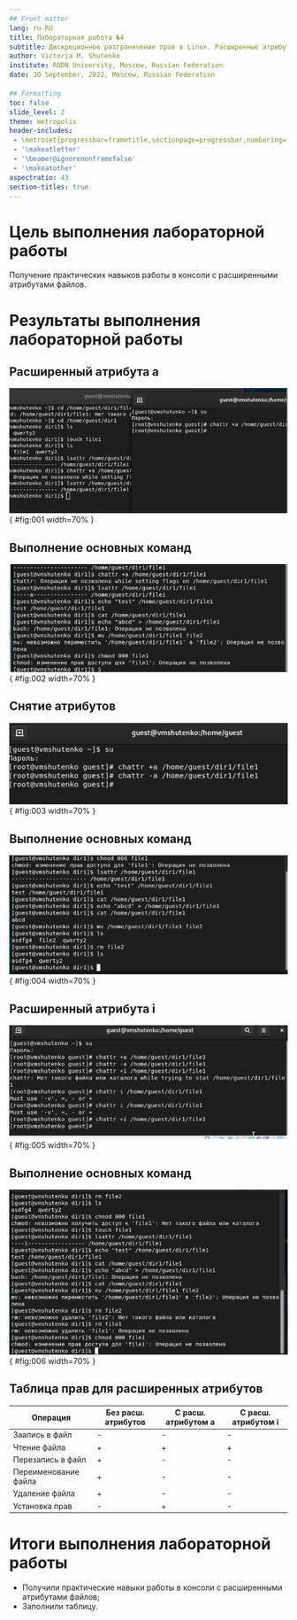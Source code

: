 ```yaml
---
## Front matter
lang: ru-RU
title: Лабораторная работа №4
subtitle: Дискреционное разграничение прав в Linux. Расширенные атрибуты
author: Victoria M. Shutenko
institute: RUDN University, Moscow, Russian Federation
date: 30 September, 2022, Moscow, Russian Federation

## Formatting
toc: false
slide_level: 2
theme: metropolis
header-includes: 
 - \metroset{progressbar=frametitle,sectionpage=progressbar,numbering=fraction}
 - '\makeatletter'
 - '\beamer@ignorenonframefalse'
 - '\makeatother'
aspectratio: 43
section-titles: true
---
```


# Цель выполнения лабораторной работы

Получение практических навыков работы в консоли с расширенными атрибутами файлов.

# Результаты выполнения лабораторной работы

## Расширенный атрибута а 

![Установка атрибута а через root.](images/2.png){ #fig:001 width=70% }

## Выполнение основных команд

![Выполнение дозаписи в файл, чтения, перезаписи и смены прав доступа файла с утрибутом а.](images/4.png){ #fig:002 width=70% }

## Снятие атрибутов

![Снятие атрибута а через root.](images/5.png){ #fig:003 width=70% }

## Выполнение основных команд

![Выполнение дозаписи в файл, чтения, перезаписи и смены прав доступа файла без атрибута а.](images/6.png){ #fig:004 width=70% }

## Расширенный атрибута i

![Установка атрибута i через root.](images/7.png){ #fig:005 width=70% }

## Выполнение основных команд

![Выполнение дозаписи в файл, чтения, перезаписи и смены прав доступа файла с атрибутом  i.](images/9.png){ #fig:006 width=70% }

## Таблица прав для расширенных атрибутов

|Операция            |Без расш. атрибутов|С расш. атрибутом a|С расш. атрибутом i|
|--------------------|-------------------|-------------------|-------------------|
|Заапись в файл      |         -         |       -           |        -          |
|Чтение файла        |         +         |       +           |        +          |
|Перезапись в файл   |         +         |       -           |        -          |
|Переименование файла|         +         |       -           |        -          |
|Удаление файла      |         +         |       -           |        -          |
|Установка прав      |         -         |       +           |        -          |

# Итоги выполнения лабораторной работы

- Получили практические навыки работы в консоли с расширенными атрибутами файлов;
- Заполнили таблицу.



